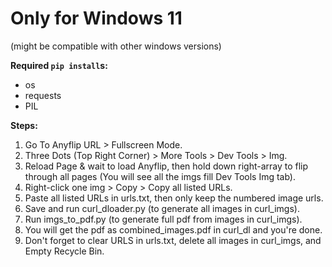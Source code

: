 # Only for Windows 11
(might be compatible with other windows versions)

__Required `pip install`s:__
- os
- requests
- PIL

__Steps:__
1. Go To Anyflip URL > Fullscreen Mode.
2. Three Dots (Top Right Corner) > More Tools > Dev Tools > Img.
3. Reload Page & wait to load Anyflip, then hold down right-array to flip through all pages (You will see all the imgs fill Dev Tools Img tab).
4. Right-click one img > Copy > Copy all listed URLs.
5. Paste all listed URLs in urls.txt, then only keep the numbered image urls.
6. Save and run curl_dloader.py (to generate all images in curl_imgs).
7. Run imgs_to_pdf.py (to generate full pdf from images in curl_imgs).
8. You will get the pdf as combined_images.pdf in curl_dl and you're done.
9. Don't forget to clear URLS in urls.txt, delete all images in curl_imgs, and Empty Recycle Bin.
